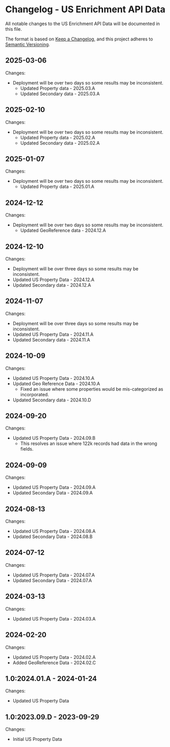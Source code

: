 # Changelog - US Enrichment API Data

All notable changes to the US Enrichment API Data will be documented in this file.

The format is based on [Keep a Changelog](https://keepachangelog.com/en/1.0.0/), and this project adheres to [Semantic Versioning](https://semver.org/spec/v2.0.0.html).

## 2025-03-06

Changes:

- Deployment will be over two days so some results may be inconsistent.
  - Updated Property data - 2025.03.A
  - Updated Secondary data - 2025.03.A
  

## 2025-02-10

Changes:

- Deployment will be over two days so some results may be inconsistent.
  - Updated Property data - 2025.02.A
  - Updated Secondary data - 2025.02.A
  

## 2025-01-07

Changes:

- Deployment will be over two days so some results may be inconsistent.
  - Updated Property data - 2025.01.A


## 2024-12-12

Changes:

- Deployment will be over two days so some results may be inconsistent.
  - Updated GeoReference data - 2024.12.A


## 2024-12-10

Changes:

- Deployment will be over three days so some results may be inconsistent.
- Updated US Property Data - 2024.12.A
- Updated Secondary data - 2024.12.A


## 2024-11-07

Changes:

- Deployment will be over three days so some results may be inconsistent.
- Updated US Property Data - 2024.11.A
- Updated Secondary data - 2024.11.A


## 2024-10-09

Changes:

- Updated US Property Data - 2024.10.A
- Updated Geo Reference Data - 2024.10.A
  - Fixed an issue where some properties would be mis-categorized as incorporated.
- Updated Secondary data - 2024.10.D


## 2024-09-20

Changes:

- Updated US Property Data - 2024.09.B
  - This resolves an issue where 122k records had data in the wrong fields.


## 2024-09-09

Changes:

- Updated US Property Data - 2024.09.A
- Updated Secondary Data - 2024.09.A


## 2024-08-13

Changes:

- Updated US Property Data - 2024.08.A
- Updated Secondary Data - 2024.08.B


## 2024-07-12

Changes:

- Updated US Property Data - 2024.07.A
- Updated Secondary Data - 2024.07.A


## 2024-03-13

Changes:

- Updated US Property Data - 2024.03.A


## 2024-02-20

Changes:

- Updated US Property Data - 2024.02.A
- Added GeoReference Data - 2024.02.C


## 1.0:2024.01.A - 2024-01-24

Changes:

- Updated US Property Data


## 1.0:2023.09.D - 2023-09-29

Changes:

- Initial US Property Data

